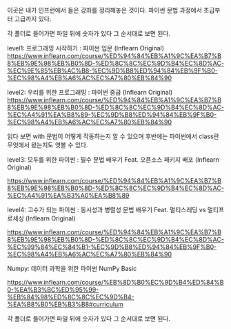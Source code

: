 이곳은 내가 인프런에서 들은 강좌를 정리해놓은 것이다.
파이썬 문법 과정에서 초급부터 고급까지 있다.

각 폴더로 들어가면 파일 뒤에 숫자가 있다 그 순서대로 보면 된다.

level1: 프로그래밍 시작하기 : 파이썬 입문 (Inflearn Original)
https://www.inflearn.com/course/%ED%94%84%EB%A1%9C%EA%B7%B8%EB%9E%98%EB%B0%8D-%ED%8C%8C%EC%9D%B4%EC%8D%AC-%EC%9E%85%EB%AC%B8-%EC%9D%B8%ED%94%84%EB%9F%B0-%EC%98%A4%EB%A6%AC%EC%A7%80%EB%84%90

level2: 우리를 위한 프로그래밍 : 파이썬 중급 (Inflearn Original)
https://www.inflearn.com/course/%ED%94%84%EB%A1%9C%EA%B7%B8%EB%9E%98%EB%B0%8D-%ED%8C%8C%EC%9D%B4%EC%8D%AC-%EC%A4%91%EA%B8%89-%EC%9D%B8%ED%94%84%EB%9F%B0-%EC%98%A4%EB%A6%AC%EC%A7%80%EB%84%90

읽다 보면 with 문법이 어떻게 작동하는지 알 수 있으며
후반에는 파이썬에서 class란 무엇에서 왔는지도 엿볼 수 있다.

level3: 모두를 위한 파이썬 : 필수 문법 배우기 Feat. 오픈소스 패키지 배포 (Inflearn Original)

https://www.inflearn.com/course/%ED%94%84%EB%A1%9C%EA%B7%B8%EB%9E%98%EB%B0%8D-%ED%8C%8C%EC%9D%B4%EC%8D%AC-%EC%A4%91%EA%B3%A0%EA%B8%89

level4: 고수가 되는 파이썬 : 동시성과 병렬성 문법 배우기 Feat. 멀티스레딩 vs 멀티프로세싱 (Inflearn Original)

https://www.inflearn.com/course/%ED%94%84%EB%A1%9C%EA%B7%B8%EB%9E%98%EB%B0%8D-%ED%8C%8C%EC%9D%B4%EC%8D%AC-%EC%99%84%EC%84%B1-%EC%9D%B8%ED%94%84%EB%9F%B0-%EC%98%A4%EB%A6%AC%EC%A7%80%EB%84%90


Numpy: 데이터 과학을 위한 파이썬 NumPy Basic

https://www.inflearn.com/course/%EB%8D%B0%EC%9D%B4%ED%84%B0-%EA%B3%BC%ED%95%99-%EB%84%98%ED%8C%8C%EC%9D%B4-%EA%B8%B0%EB%B3%B8#curriculum

각 폴더로 들어가면 파일 뒤에 숫자가 있다 그 순서대로 보면 된다.
